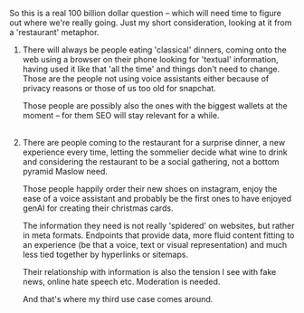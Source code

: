 So this is a real 100 billion dollar question – which will need time to figure out where we're really going. Just my short consideration, looking at it from a 'restaurant' metaphor.

1. There will always be people eating 'classical' dinners, coming onto the web using a browser on their phone looking for 'textual' information, having used it like that 'all the time' and things don't need to change. Those are the people not using voice assistants either because of privacy reasons or those of us too old for snapchat.   
      
    Those people are possibly also the ones with the biggest wallets at the moment – for them SEO will stay relevant for a while.  
     
2. There are people coming to the restaurant for a surprise dinner, a new experience every time, letting the sommelier decide what wine to drink and considering the restaurant to be a social gathering, not a bottom pyramid Maslow need.  
      
    Those people happily order their new shoes on instagram, enjoy the ease of a voice assistant and probably be the first ones to have enjoyed genAI for creating their christmas cards.   
      
    The information they need is not really 'spidered' on websites, but rather in meta formats. Endpoints that provide data, more fluid content fitting to an experience (be that a voice, text or visual representation) and much less tied together by hyperlinks or sitemaps.  
      
    Their relationship with information is also the tension I see with fake news, online hate speech etc. Moderation is needed.  
      
    And that's where my third use case comes around.